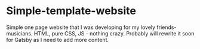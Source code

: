 # Simple-template-website
Simple one page website that I was developing for my lovely friends-musicians. HTML, pure CSS, JS - nothing crazy. Probably will rewrite it soon for Gatsby as I need to add more content.
